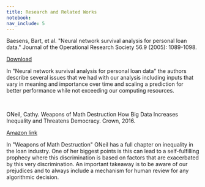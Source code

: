 ```yaml
---
title: Research and Related Works
notebook:
nav_include: 5
---
```



Baesens, Bart, et al. "Neural network survival analysis for personal
loan data." Journal of the Operational Research Society 56.9 (2005):
1089-1098.

<a href="research/Baesens.pdf">Download</a>

In "Neural network survival analysis for personal loan data" the authors
describe several issues that we had with our analysis including inputs
that vary in meaning and importance over time and scaling a prediction
for better performance while not exceeding our computing resources.

<br />

ONeil, Cathy. Weapons of Math Destruction How Big Data Increases Inequality 
and Threatens Democracy. Crown, 2016.

<a href="https://www.amazon.com/Weapons-Math-Destruction-Increases-Inequality/dp/0553418815">Amazon link</a>

In "Weapons of Math Destruction" ONeil has a full chapter on inequality in 
the loan industry. One of her biggest points is this can lead to a 
self-fulfilling prophecy where this discrimination is based on factors that
are exacerbated by this very discrimination. An important takeaway is to be
aware of our prejudices and to always include a mechanism for human review
for any algorithmic decision. 
